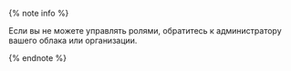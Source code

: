 {% note info %}

Если вы не можете управлять ролями, обратитесь к администратору вашего облака или организации.

{% endnote %}
